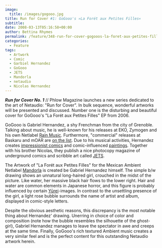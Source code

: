 ```yaml
---
image:
  title: /images/gogooo.jpg
title: Run for Cover #1: GoGooo's »La Forét aux Petites Filles«
subtitle: 
date: 2008-03-13T05:16:58+00:00
author: Bettina Rhymes
permalink: /feature/348-run-for-cover-gogooos-la-foret-aux-petites-filles
categories:
  - Feature
tags:
  - Artwork
  - Comic
  - Garbiel Hernandez
  - GoGooo
  - JETS
  - Mandorla
  - netaudio
  - Nicolas Hernandez
---
```

***Run for Cover No. 1*** // Phlow Magazine launches a new series dedicated to the art of Netaudio: "Run for Cover". In bulk sequence, wonderful artworks will be presented and discussed. Number one is the disturbing and beautiful cover for GoGooo's "La Forét aux Petites Filles" EP from 2006.
  
<!--more-->

GoGooo is Gabriel Hernandez, a shy Frenchman from the city of Grenoble. Talking about music, he is well-known for his releases at EKO, Zymogen and his own Netlabel [Rain Music](http://rainmusic.free.fr/ "Rain Music Netlabel"). Furthermore, "commercial" releases at Baskaru and mOAR are [on the list](http://gogooo.free.fr/disco.htm "GoGooo Discography"). Due to his musical activities, Hernandez creates [impressionist comics](http://gogooo.free.fr/comix.htm "Comics") and comic-influenced [paintings](http://gogooo.free.fr/draws.htm "Drawings"). Together with his brother Nicolas, they publish a nice photocopy magazine of underground comics and scribble art called [JETS](http://jetseditions.free.fr/ "JETS Editions").

The Artwork of "La Forét aux Petites Filles" for the Mexican Ambient Netlabel [Mandorla](http://www.mandorla.com.mx/ "Mandorla Netlabel") is created be Gabriel Hernandez himself. The simple b/w drawing shows an unnatural long-haired girl, crouched in the midst of the picture. Like water, her massive black hair flows to the lower right. Hair and water are common elements in Japanese horror, and this figure is probably influenced by certain [Yūrei](http://en.wikipedia.org/wiki/Y%C5%ABrei "Japanese Ghosts @ Wikipedia")-images. In contrast to the unsettling presence of the girl, a light rose bubble surrounds the name of artist and album, displayed in comic-style letters.

Despite the obvious aesthetic reasons, this discrepancy is the most notable thing about Hernandez' drawing. Unerring in choice of color and composition (note how the bubble resembles the silhouette of the ghost-girl), Gabriel Hernandez manages to leave the spectator in awe and creeps at the same time. Finally, GoGooo's rich textured Ambient music creates a very similar feel and is the perfect content for this outstanding Netaudio artwork herein.
